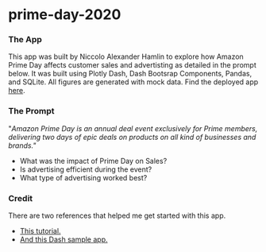 # prime-day-2020

### The App
This app was built by Niccolo Alexander Hamlin to explore how Amazon Prime Day affects customer sales and advertisting as detailed in the prompt below. 
It was built using Plotly Dash, Dash Bootsrap Components, Pandas, and SQLite. All figures are generated with mock data. Find the deployed app [here](https://prime-day-2020-dash.herokuapp.com/prime-day-2020-statistics/market). 

### The Prompt
"*Amazon Prime Day is an annual deal event exclusively for Prime members, delivering two days of epic deals on products on all kind of businesses and brands."*

* What was the impact of Prime Day on Sales? 
* Is advertising efficient during the event? 
* What type of advertising worked best? 

### Credit 
There are two references that helped me get started with this app.

* [This tutorial.](https://realpython.com/python-dash/#deploy-your-dash-application-to-heroku)
* [And this Dash sample app.](https://github.com/plotly/dash-sample-apps/tree/main/apps/dash-baseball-statistics)
